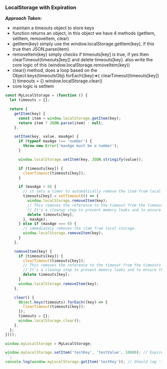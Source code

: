 ### LocalStorage with Expiration

**_Approach Taken:_**

- maintain a timeouts object to store keys
- function returns an object, in this object we have 4 methods (getItem, setItem, removeItem, clear)
- getItem(key) simply use the window.localStorage.getItem(key), if this true then JSON.parse(item)
- removeItem(key) simply checks if timeouts[key] is true, if yes then clearTimeout(timeouts[key]) and delete timeouts[key]. also write the core logic of this (window.localStorage.removeItem(key))
- clear() method, does a loop based on the Object.keys(timeoutsObj).forEach((key)=>{
  clearTimeout(timeouts[key])
  })
  timeouts = {}
  window.localStorage.clear()
- core logic is setItem

```js
const MyLocalStorage = (function () {
  let timeouts = {};

  return {
    getItem(key) {
      const item = window.localStorage.getItem(key);
      return item ? JSON.parse(item) : null;
    },

    setItem(key, value, maxAge) {
      if (typeof maxAge !== 'number') {
        throw new Error('maxAge must be a number');
      }

      window.localStorage.setItem(key, JSON.stringify(value));

      if (timeouts[key]) {
        clearTimeout(timeouts[key]);
      }

      if (maxAge > 0) {
        // it sets a timer to automatically remove the item from local storage after the specified duration.
        timeouts[key] = setTimeout(() => {
          window.localStorage.removeItem(key);
          // This removes the reference to the timeout from the timeouts object.
          // It's a cleanup step to prevent memory leaks and to ensure that the timeouts object doesn't hold unnecessary references.
          delete timeouts[key];
        }, maxAge);
      } else if (maxAge === 0) {
        // immediately removes the item from local storage.
        window.localStorage.removeItem(key);
      }
    },

    removeItem(key) {
      if (timeouts[key]) {
        clearTimeout(timeouts[key]);
        // This removes the reference to the timeout from the timeouts object.
        // It's a cleanup step to prevent memory leaks and to ensure that the timeouts object doesn't hold unnecessary references.
        delete timeouts[key];
      }
      window.localStorage.removeItem(key);
    },

    clear() {
      Object.keys(timeouts).forEach((key) => {
        clearTimeout(timeouts[key]);
      });
      timeouts = {};
      window.localStorage.clear();
    },
  };
})();

window.myLocalStorage = MyLocalStorage;

window.myLocalStorage.setItem('testKey', 'testValue', 10000); // Expires in 5000 milliseconds (5 seconds)
``;
console.log(window.myLocalStorage.getItem('testKey')); // Should log 'testValue'
```
